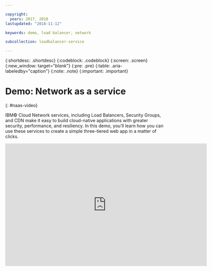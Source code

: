 ```yaml
---

copyright:
  years: 2017, 2018
lastupdated: "2018-11-12"

keywords: demo, load balancer, network

subcollection: loadbalancer-service

---
```


{:shortdesc: .shortdesc}
{:codeblock: .codeblock}
{:screen: .screen}
{:new_window: target="_blank_"}
{:pre: .pre}
{:table: .aria-labeledby="caption"}
{:note: .note}
{:important: .important}

# Demo: Network as a service
{: #naas-video}

IBM© Cloud Network services, including Load Balancers, Security Groups, and CDN make it easy to build cloud-native applications with greater security, performance, and resiliency. In this demo, you’ll learn how you can use these services to create a simple three-tiered web app in a matter of clicks.

<p>
  <div class="embed-responsive embed-responsive-16by9">
    <iframe class="embed-responsive-item" id="youtubeplayer" type="text/html" title="web-app-security-groups-load-balancer-cdn" width="640" height="390" src="https://www.youtube.com/embed/LRvNCXvtkX0?rel=0" frameborder="0" webkitallowfullscreen mozallowfullscreen allowfullscreen> </iframe>
  </div>
</p>
